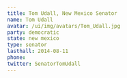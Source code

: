 ```yaml
---
title: Tom Udall, New Mexico Senator
name: Tom Udall
avatar: /ui/img/avatars/Tom_Udall.jpg
party: democratic
state: new mexico
type: senator
lasthall: 2014-08-11
phone: 
twitter: SenatorTomUdall
---
```

